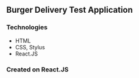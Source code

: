 ## Burger Delivery Test Application
### Technologies
- HTML
- CSS, Stylus
- React.JS
### Created on React.JS
